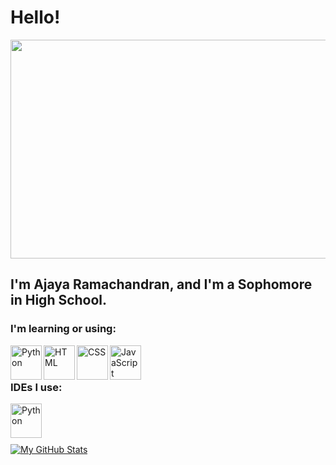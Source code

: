 # Hello!
<img src="https://imagizer.imageshack.com/img922/285/tYNFhW.jpg" width="1000" height ="350">

## I'm Ajaya Ramachandran, and I'm a Sophomore in High School.

### I'm learning or using:
<a href="https://www.python.org/">
    <img align="left" alt="Python" width="50" height="55" src="https://imagizer.imageshack.com/img924/7539/2flk0K.png">
</a>
<a href="https://developer.mozilla.org/en-US/docs/Web/HTML">
    <img align="left" alt="HTML" width="50" height="55" src="https://imagizer.imageshack.com/img923/3244/6hZ0Sz.png" />
</a>
<a href="https://developer.mozilla.org/en-US/docs/Web/CSS">
    <img align="left" alt="CSS" width="50" height="55" src="https://imagizer.imageshack.com/img924/2600/pjpe4L.png" />
</a>
<a href="https://javascript.com/">
    <img align="left" alt="JavaScript" width="50" height="55" src="https://imagizer.imageshack.com/img922/9379/9O7R9V.png" />
</a>

<br />
<br />

### IDEs I use:
<a href="https://code.visualstudio.com/">
    <img align="left" alt="Python" width="50" height="55" src="https://imagizer.imageshack.com/img923/1651/K5FtE4.png">
</a>

<br />
<br />
<br />

[![My GitHub Stats](https://github-readme-stats.vercel.app/api/?username=ajayaramachandran&count_private=true&theme=gruvbox&showicons=true)]()
